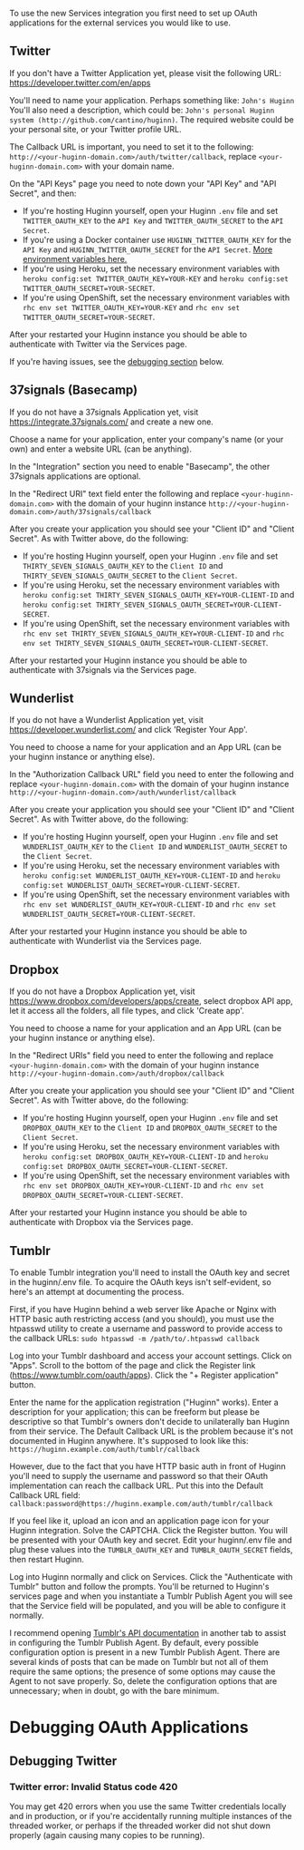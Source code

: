 To use the new Services integration you first need to set up OAuth applications for the external services you would like to use.

## Twitter

If you don't have a Twitter Application yet, please visit the following URL: https://developer.twitter.com/en/apps

You'll need to name your application.  Perhaps something like: `John's Huginn`
You'll also need a description, which could be: `John's personal Huginn system (http://github.com/cantino/huginn)`.
The required website could be your personal site, or your Twitter profile URL.

The Callback URL is important, you need to set it to the following: `http://<your-huginn-domain.com>/auth/twitter/callback`, replace `<your-huginn-domain.com>` with your domain name. 

On the "API Keys" page you need to note down your "API Key" and "API Secret", and then:

* If you're hosting Huginn yourself, open your Huginn `.env` file and set `TWITTER_OAUTH_KEY` to the `API Key` and `TWITTER_OAUTH_SECRET` to the `API Secret`.
* If you're using a Docker container use `HUGINN_TWITTER_OAUTH_KEY` for the `API Key` and `HUGINN_TWITTER_OAUTH_SECRET` for the `API Secret`. [More environment variables here.](https://hub.docker.com/r/cantino/huginn/)
* If you're using Heroku, set the necessary environment variables with `heroku config:set TWITTER_OAUTH_KEY=YOUR-KEY` and `heroku config:set TWITTER_OAUTH_SECRET=YOUR-SECRET`.
* If you're using OpenShift, set the necessary environment variables with `rhc env set TWITTER_OAUTH_KEY=YOUR-KEY` and `rhc env set TWITTER_OAUTH_SECRET=YOUR-SECRET`.

After your restarted your Huginn instance you should be able to authenticate with Twitter via the Services page.

If you're having issues, see the [debugging section](https://github.com/cantino/huginn/wiki/Configuring-OAuth-applications#debugging-twitter) below.

## 37signals (Basecamp)

If you do not have a 37signals Application yet, visit https://integrate.37signals.com/ and create a new one.

Choose a name for your application, enter your company's name (or your own) and enter a website URL (can be anything).

In the "Integration" section you need to enable "Basecamp", the other 37signals applications are optional.

In the "Redirect URI" text field enter the following and replace `<your-huginn-domain.com>` with the domain of your huginn instance `http://<your-huginn-domain.com>/auth/37signals/callback`

After you create your application you should see your "Client ID" and "Client Secret". As with Twitter above, do the following:

* If you're hosting Huginn yourself, open your Huginn `.env` file and set `THIRTY_SEVEN_SIGNALS_OAUTH_KEY` to the `Client ID` and `THIRTY_SEVEN_SIGNALS_OAUTH_SECRET` to the `Client Secret`.
* If you're using Heroku, set the necessary environment variables with `heroku config:set THIRTY_SEVEN_SIGNALS_OAUTH_KEY=YOUR-CLIENT-ID` and `heroku config:set THIRTY_SEVEN_SIGNALS_OAUTH_SECRET=YOUR-CLIENT-SECRET`.
* If you're using OpenShift, set the necessary environment variables with `rhc env set THIRTY_SEVEN_SIGNALS_OAUTH_KEY=YOUR-CLIENT-ID` and `rhc env set THIRTY_SEVEN_SIGNALS_OAUTH_SECRET=YOUR-CLIENT-SECRET`.

After your restarted your Huginn instance you should be able to authenticate with 37signals via the Services page.


## Wunderlist

If you do not have a Wunderlist Application yet, visit https://developer.wunderlist.com/ and click 'Register Your App'.

You need to choose a name for your application and an App URL (can be your huginn instance or anything else).

In the "Authorization Callback URL" field you need to enter the following and replace `<your-huginn-domain.com>` with the domain of your huginn instance `http://<your-huginn-domain.com>/auth/wunderlist/callback`

After you create your application you should see your "Client ID" and "Client Secret". As with Twitter above, do the following:

* If you're hosting Huginn yourself, open your Huginn `.env` file and set `WUNDERLIST_OAUTH_KEY` to the `Client ID` and `WUNDERLIST_OAUTH_SECRET` to the `Client Secret`.
* If you're using Heroku, set the necessary environment variables with `heroku config:set WUNDERLIST_OAUTH_KEY=YOUR-CLIENT-ID` and `heroku config:set WUNDERLIST_OAUTH_SECRET=YOUR-CLIENT-SECRET`.
* If you're using OpenShift, set the necessary environment variables with `rhc env set WUNDERLIST_OAUTH_KEY=YOUR-CLIENT-ID` and `rhc env set WUNDERLIST_OAUTH_SECRET=YOUR-CLIENT-SECRET`.

After your restarted your Huginn instance you should be able to authenticate with Wunderlist via the Services page.

## Dropbox

If you do not have a Dropbox Application yet, visit https://www.dropbox.com/developers/apps/create, select dropbox API app, let it access all the folders, all file types, and click 'Create app'.

You need to choose a name for your application and an App URL (can be your huginn instance or anything else).

In the "Redirect URIs" field you need to enter the following and replace `<your-huginn-domain.com>` with the domain of your huginn instance `http://<your-huginn-domain.com>/auth/dropbox/callback`

After you create your application you should see your "Client ID" and "Client Secret". As with Twitter above, do the following:

* If you're hosting Huginn yourself, open your Huginn `.env` file and set `DROPBOX_OAUTH_KEY` to the `Client ID` and `DROPBOX_OAUTH_SECRET` to the `Client Secret`.
* If you're using Heroku, set the necessary environment variables with `heroku config:set DROPBOX_OAUTH_KEY=YOUR-CLIENT-ID` and `heroku config:set DROPBOX_OAUTH_SECRET=YOUR-CLIENT-SECRET`.
* If you're using OpenShift, set the necessary environment variables with `rhc env set DROPBOX_OAUTH_KEY=YOUR-CLIENT-ID` and `rhc env set DROPBOX_OAUTH_SECRET=YOUR-CLIENT-SECRET`.

After your restarted your Huginn instance you should be able to authenticate with Dropbox via the Services page.

## Tumblr

To enable Tumblr integration you'll need to install the OAuth key and secret in the huginn/.env file.  To acquire the OAuth keys isn't self-evident, so here's an attempt at documenting the process.

First, if you have Huginn behind a web server like Apache or Nginx with HTTP basic auth restricting access (and you should), you must use the htpasswd utility to create a username and password to provide access to the callback URLs: `sudo htpasswd -m /path/to/.htpasswd callback`

Log into your Tumblr dashboard and access your account settings.  Click on "Apps".  Scroll to the bottom of the page and click the Register link (https://www.tumblr.com/oauth/apps).  Click the "+ Register application" button.

Enter the name for the application registration ("Huginn" works).  Enter a description for your application; this can be freeform but please be descriptive so that Tumblr's owners don't decide to unilaterally ban Huginn from their service.  The Default Callback URL is the problem because it's not documented in Huginn anywhere.  It's supposed to look like this: `https://huginn.example.com/auth/tumblr/callback`

However, due to the fact that you have HTTP basic auth in front of Huginn you'll need to supply the username and password so that their OAuth implementation can reach the callback URL.  Put this into the Default Callback URL field: `callback:password@https://huginn.example.com/auth/tumblr/callback`

If you feel like it, upload an icon and an application page icon for your Huginn integration.  Solve the CAPTCHA.  Click the Register button.  You will be presented with your OAuth key and secret.  Edit your huginn/.env file and plug these values into the `TUMBLR_OAUTH_KEY` and `TUMBLR_OAUTH_SECRET` fields, then restart Huginn.

Log into Huginn normally and click on Services.  Click the "Authenticate with Tumblr" button and follow the prompts.  You'll be returned to Huginn's services page and when you instantiate a Tumblr Publish Agent you will see that the Service field will be populated, and you will be able to configure it normally.

I recommend opening [Tumblr's API documentation](https://www.tumblr.com/docs/en/api/v2#posting) in another tab to assist in configuring the Tumblr Publish Agent.  By default, every possible configuration option is present in a new Tumblr Publish Agent.  There are several kinds of posts that can be made on Tumblr but not all of them require the same options; the presence of some options may cause the Agent to not save properly.  So, delete the configuration options that are unnecessary; when in doubt, go with the bare minimum.

# Debugging OAuth Applications

## Debugging Twitter

### Twitter error: Invalid Status code 420

You may get 420 errors when you use the same Twitter credentials locally and in production, or if you're accidentally running multiple instances of the threaded worker, or perhaps if the threaded worker did not shut down properly (again causing many copies to be running).